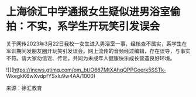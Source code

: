 # 上海徐汇中学通报女生疑似进男浴室偷拍：不实，系学生开玩笑引发误会

关于网传2023年3月22日我校一女生进入男浴室一事，经核查不属实，系学生在军训期间发朋友圈开玩笑引发误会。网上流传的音频经过编辑，存在误导，与事实不符。请大家勿信谣、传谣，共同为未成年人健康快乐成长营造良好环境。

![](https://inews.gtimg.com/om_bt/O667MtXAhqQPPGoerk5SSTk-
WkegkK6wXvdpfYSxlu9w4AA/1000)

来源：徐汇教育

